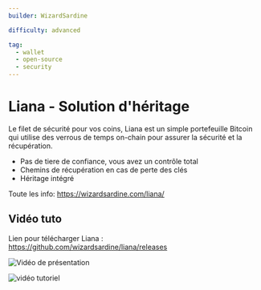 ```yaml
---
builder: WizardSardine

difficulty: advanced

tag:
  - wallet
  - open-source
  - security
---
```


# Liana - Solution d'héritage

Le filet de sécurité pour vos coins, Liana est un simple portefeuille Bitcoin qui utilise des verrous de temps on-chain pour assurer la sécurité et la récupération.

- Pas de tiere de confiance, vous avez un contrôle total
- Chemins de récupération en cas de perte des clés
- Héritage intégré

Toute les info: https://wizardsardine.com/liana/

## Vidéo tuto

Lien pour télécharger Liana : https://github.com/wizardsardine/liana/releases

![Vidéo de présentation](https://youtu.be/siuLmQo1lM8)


![vidéo tutoriel](https://youtu.be/hB8LY9Leork)

